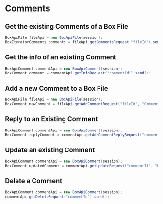Comments
========

Get the existing Comments of a Box File
---------------------------------------
```java
BoxApiFile fileApi = new BoxApiFile(session);
BoxIteratorComments comments = fileApi.getCommentsRequest("fileId").send();
```

Get the info of an existing Comment
-----------------------------------
```java
BoxApiComment commentApi = new BoxApiComment(session);
BoxComment comment = commentApi.getInfoRequest("commentId").send();
```

Add a new Comment to a Box File
-------------------------------
```java
BoxApiFile fileApi = new BoxApiFile(session);
BoxComment newComment = fileApi.getAddCommentRequest("fileId", "Comment message").send();
```

Reply to an Existing Comment
----------------------------
```java
BoxApiComment commentApi = new BoxApiComment(session);
BoxComment replyComment = commentApi.getAddCommentReplyRequest("commentId", "Comment message").send();
```

Update an existing Comment
--------------------------
```java
BoxApiComment commentApi = new BoxApiComment(session);
BoxComment updatedComment = commentApi.getUpdateRequest("commentId", "Updated message").send();
```

Delete a Comment
----------------
```java
BoxApiComment commentApi = new BoxApiComment(session);
commentApi.getDeleteRequest("commentId").send();
```
